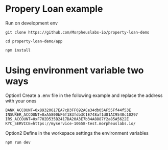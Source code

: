 # Propery Loan example

Run on development env

```
git clone https://github.com/Morpheuslabs-io/property-loan-demo
```

```
cd property-loan-demo/app
```
```
npm install
```
# Using environment variable two ways
Option1
Create a .env file in the following example and replace the address with your ones
```
BANK_ACCOUNT=0x89320617EA7cD3FF692ACe34db05AF55Ff44f53E
INSURER_ACCOUNT=0xA5800bF6f183fdb3C1E748af1d81AC9540c10297
IRS_ACCOUNT=0xF702D535B2417DA20A3E7b34A8887f2a85A5622E
KYC_SERVICE=https://myservice-10658-test.morpheuslabs.io/

```

Option2
Define in the workspace settings the environment variables

```
npm run dev
```

